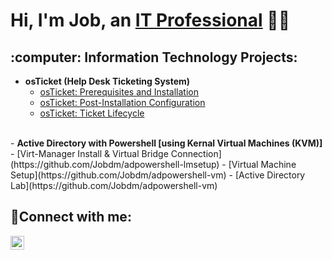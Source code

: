 <h1>Hi, I'm Job, an <a href="https://www.linkedin.com/in/job-morales/">IT Professional</a> 👨‍💻</h1>

<h2>:computer: Information Technology Projects:</h2>

- <b>osTicket (Help Desk Ticketing System)</b>
  - [osTicket: Prerequisites and Installation](https://github.com/Jobdm/osticket-prereq)
  - [osTicket: Post-Installation Configuration](https://github.com/Jobdm/osticket-postinstall)
  - [osTicket: Ticket Lifecycle](https://github.com/Jobdm/osticket-lifecycle)
<br/>
- <b>Active Directory with Powershell [using Kernal Virtual Machines (KVM)]</b>
  - [Virt-Manager Install & Virtual Bridge Connection](https://github.com/Jobdm/adpowershell-lmsetup)
  - [Virtual Machine Setup](https://github.com/Jobdm/adpowershell-vm)
  - [Active Directory Lab](https://github.com/Jobdm/adpowershell-vm)
<h2>🤳Connect with me:</h2>


[<img align="left" alt="google | LinkedIn" width="22px" src="https://cdn.jsdelivr.net/npm/simple-icons@v3/icons/linkedin.svg" />][linkedin]



[linkedin]: https://www.linkedin.com/in/job-morales/
